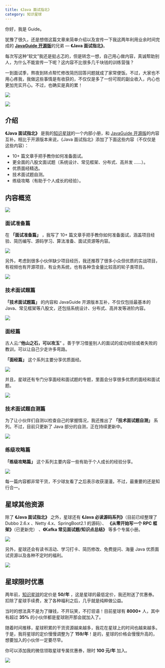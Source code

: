 ```yaml
---
title: 《Java 面试指北》
category: 知识星球
---
```


你好，我是 Guide。

犹豫了很久，还是想借这篇文章来简单介绍以及宣传一下我这两年利用业余时间完成的 [**JavaGuide 开源版**](https://javaguide.cn/)的兄弟 — **《Java 面试指北》**。

每次写这种“软文”我还是挺忐忑的，但是转念一想，自己用心做内容，真诚帮助别人，为什么不能宣传一下呢？这内容不比很多几千块钱的训练营强？

一到面试季，熬夜到转点帮忙修改简历回答问题就成了家常便饭。不过，大家也不用心疼我，我做这些事情是有收获的，不仅仅是多了一份可观的副业收入，内心也更加充实开心。不过，也确实是真的累！

![](https://guide-blog-images.oss-cn-shenzhen.aliyuncs.com/xingqiu/image-20220304123156348.png)

![](https://guide-blog-images.oss-cn-shenzhen.aliyuncs.com/xingqiu/IMG_2975_%E5%89%AF%E6%9C%AC.png)

## 介绍

**《Java 面试指北》** 是我的[知识星球](../about-the-author/zhishixingqiu-two-years.md)的一个内部小册，和 [JavaGuide 开源版](https://javaguide.cn/)的内容互补。相比于开源版本来说，《Java 面试指北》添加了下面这些内容（不仅仅是这些内容）：

- 10+ 篇文章手把手教你如何准备面试。
- 更全面的八股文面试题（系统设计、常见框架、分布式、高并发 ......）。
- 优质面经精选。
- 技术面试题自测。
- 练级攻略（有助于个人成长的经验）。

## 内容概览

![](https://guide-blog-images.oss-cn-shenzhen.aliyuncs.com/xingqiu/image-20220304102536445.png)

### 面试准备篇

在 **「面试准备篇」** ，我写了 10+ 篇文章手把手教你如何准备面试，涵盖项目经验、简历编写、源码学习、算法准备、面试资源等内容。

![](https://guide-blog-images.oss-cn-shenzhen.aliyuncs.com/xingqiu/image-20220316193744532.png)

另外，考虑到很多小伙伴缺少项目经历，我还推荐了很多小众但优质的实战项目，有视频也有开源项目，有业务系统，也有各种含金量比较高的轮子类项目。

![](https://guide-blog-images.oss-cn-shenzhen.aliyuncs.com/xingqiu/image-20220316194712897.png)

### 技术面试题篇

**「技术面试题篇」** 的内容和 JavaGuide 开源版本互补，不仅仅包括最基本的 Java、常见框架等八股文，还包括系统设计、分布式、高并发等进阶内容。

![](https://guide-blog-images.oss-cn-shenzhen.aliyuncs.com/xingqiu/image-20220304102904740.png)

### 面经篇

古人云:“**他山之石，可以攻玉**” 。善于学习借鉴别人的面试的成功经验或者失败的教训，可以让自己少走许多弯路。

**「面经篇」** 这个系列主要分享优质面经。

![](https://guide-blog-images.oss-cn-shenzhen.aliyuncs.com/xingqiu/image-20220304103521611.png)

并且，星球还有专门分享面经和面试题的专题，里面会分享很多优质的面经和面试题。

![](https://guide-blog-images.oss-cn-shenzhen.aliyuncs.com/xingqiu/image-20220304120018731.png)

### 技术面试题自测篇

为了让小伙伴们自测以检查自己的掌握情况，我还推出了 **「技术面试题自测」** 系列。不过，目前只更新了 Java 部分的自测，正在持续更新中。

![](https://guide-blog-images.oss-cn-shenzhen.aliyuncs.com/xingqiu/image-20220213161642408.png)

### 练级攻略篇

**「练级攻略篇」** 这个系列主要内容一些有助于个人成长的经验分享。

![](https://guide-blog-images.oss-cn-shenzhen.aliyuncs.com/xingqiu/image-20220316195830678.png)

每一篇内容都非常干货，不少球友看了之后表示收获漫漫。不过，最重要的还是知行合一。

## 星球其他资源

除了 **《Java 面试指北》** 之外，星球还有 **《Java 必读源码系列》**（目前已经整理了 Dubbo 2.6.x 、Netty 4.x、SpringBoot2.1 的源码）、 **《从零开始写一个 RPC 框架》**（已更新完） 、**《Kafka 常见面试题/知识点总结》** 等多个专属小册。

![](https://guide-blog-images.oss-cn-shenzhen.aliyuncs.com/xingqiu/image-20220316200015412.png)

另外，星球还会有读书活动、学习打卡、简历修改、免费提问、海量 Java 优质面试资源以及各种不定时的福利。

![](https://guide-blog-images.oss-cn-shenzhen.aliyuncs.com/xingqiu/image-20220304124333119.png)

## 星球限时优惠

两年前，[知识星球](../about-the-author/zhishixingqiu-two-years.md)的定价是 **50/年** ，这是星球的最低定价，我还附送了优惠券。扣除了星球手续费，发了各种福利之后，几乎就是纯粹做公益。

当时的想法真不是为了赚钱，不开玩笑，不打诳语！目前星球有 **8000+** 人，其中有超过 **35%** 的小伙伴都是星球刚开那会就加入了。

随着时间推移，星球积累的干货资源越来越多，我花在星球上的时间也越来越多。于是，我将星球的定价慢慢调整为了 **159/年**！是的，星球的价格会慢慢升高的，想要加入的小伙伴一定要尽早。

你可以添加我的微信领取星球专属优惠券，限时 **100 元/年** 加入。

![](https://guide-blog-images.oss-cn-shenzhen.aliyuncs.com/github/javaguide/IMG_3007.jpg)


